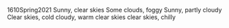 1610Spring2021
Sunny, clear skies
Some clouds, foggy
Sunny, partly cloudy
Clear skies, cold
cloudy, warm
clear skies
clear skies, chilly